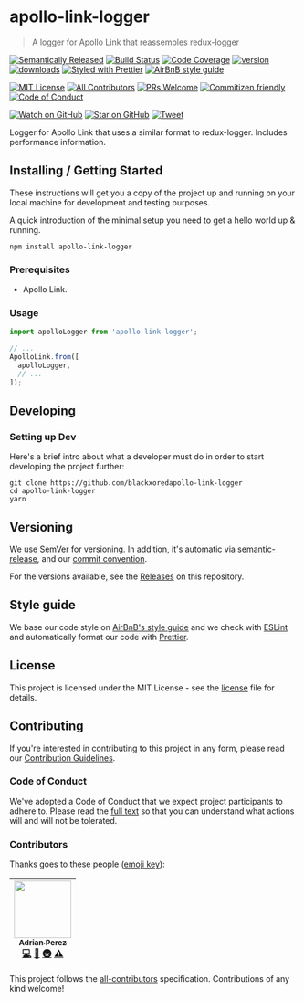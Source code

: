 # apollo-link-logger

> A logger for Apollo Link that reassembles redux-logger

[![Semantically Released][semantic-release-badge]][semantic-release]
[![Build Status][build-badge]][build]
[![Code Coverage][coverage-badge]][coverage]
[![version][version-badge]][package]
[![downloads][downloads-badge]][npmtrends]
[![Styled with Prettier][prettier-badge]][prettier]
[![AirBnB style guide][airbnb-style-badge]][airbnb-style]

[![MIT License][license-badge]][LICENSE]
[![All Contributors](https://img.shields.io/badge/all_contributors-1-orange.svg?style=flat-square)](#contributors)
[![PRs Welcome][prs-badge]][prs]
[![Commitizen friendly][commitizen-badge]][commitizen]
[![Code of Conduct][coc-badge]][coc]

[![Watch on GitHub][github-watch-badge]][github-watch]
[![Star on GitHub][github-star-badge]][github-star]
[![Tweet][twitter-badge]][twitter]

Logger for Apollo Link that uses a similar format to redux-logger. Includes performance information.

## Installing / Getting Started

These instructions will get you a copy of the project up and running on your 
local machine for development and testing purposes. 

A quick introduction of the minimal setup you need to get a hello world up & running.

```shell
npm install apollo-link-logger
```

### Prerequisites

* Apollo Link.

### Usage

```javascript
import apolloLogger from 'apollo-link-logger';

// ...
ApolloLink.from([
  apolloLogger,
  // ...
]);
```

## Developing

### Setting up Dev

Here's a brief intro about what a developer must do in order to start 
developing the project further:

```shell
git clone https://github.com/blackxoredapollo-link-logger
cd apollo-link-logger
yarn
```

## Versioning

We use [SemVer][semver] for versioning. In addition, it's automatic via
[semantic-release][semantic-release], and our [commit convention][commit-convention].

For the versions available, see the [Releases][releases] on this repository.

## Style guide

We base our code style on [AirBnB's style guide][airbnb-style] and we check with 
[ESLint][eslint] and automatically format our code with [Prettier][prettier].

## License

This project is licensed under the MIT License - see the 
[license] file for details.

## Contributing

If you're interested in contributing to this project in any form, please read
our [Contribution Guidelines][contributing].

### Code of Conduct

We've adopted a Code of Conduct that we expect project participants to adhere to.
Please read the [full text][coc] so that you can understand what actions 
will and will not be tolerated.

### Contributors

Thanks goes to these people ([emoji key][emojis]):

<!-- ALL-CONTRIBUTORS-LIST:START - Do not remove or modify this section -->
| [<img src="https://avatars3.githubusercontent.com/u/133308?v=4" width="100px;"/><br /><sub><b>Adrian Perez</b></sub>](https://adrianperez.codes)<br />[💻](https://github.com/blackxored/apollo-link-logger/commits?author=blackxored "Code") [📖](https://github.com/blackxored/apollo-link-logger/commits?author=blackxored "Documentation") [🚇](#infra-blackxored "Infrastructure (Hosting, Build-Tools, etc)") [⚠️](https://github.com/blackxored/apollo-link-logger/commits?author=blackxored "Tests") |
| :---: |
<!-- ALL-CONTRIBUTORS-LIST:END -->

This project follows the [all-contributors][all-contributors] specification.
Contributions of any kind welcome!


[npm]: https://www.npmjs.com/
[node]: https://nodejs.org
[build-badge]: https://img.shields.io/travis/blackxored/apollo-link-logger.svg?style=flat-square
[build]: https://travis-ci.org/blackxored/apollo-link-logger
[coverage-badge]: https://img.shields.io/codecov/c/github/blackxored/apollo-link-logger.svg?style=flat-square
[coverage]: https://codecov.io/github/blackxored/apollo-link-logger
[version-badge]: https://img.shields.io/npm/v/apollo-link-logger.svg?style=flat-square
[package]: https://www.npmjs.com/package/apollo-link-logger
[downloads-badge]: https://img.shields.io/npm/dm/apollo-link-logger.svg?style=flat-square
[npmtrends]: http://www.npmtrends.com/apollo-link-logger
[license-badge]: https://img.shields.io/npm/l/apollo-link-logger.svg?style=flat-square
[license]: https://github.com/blackxored/apollo-link-logger/blob/master/LICENSE.md
[semantic-release]: https://github.com/semantic-release/semantic-release
[semantic-release-badge]: https://img.shields.io/badge/%20%20%F0%9F%93%A6%F0%9F%9A%80-semantic--release-e10079.svg?style=flat-square
[commitizen-badge]: https://img.shields.io/badge/commitizen-friendly-brightgreen.svg?style=flat-square
[commitizen]: http://commitizen.github.io/cz-cli/
[prettier-badge]: https://img.shields.io/badge/styled_with-prettier-ff69b4.svg?style=flat-square
[prettier]: https://github.com/prettier/prettier 
[airbnb-style-badge]: https://img.shields.io/badge/code%20style-airbnb-green.svg?style=flat-square
[airbnb-style]: https://github.com/airbnb/javascript
[eslint]: http://eslint.org 
[prs-badge]: https://img.shields.io/badge/PRs-welcome-brightgreen.svg?style=flat-square
[prs]: http://makeapullrequest.com
[donate-badge]: https://img.shields.io/badge/$-support-green.svg?style=flat-square
[contributing]: https://github.com/blackxored/apollo-link-logger/blob/master/CONTRIBUTING.md
[coc-badge]: https://img.shields.io/badge/code%20of-conduct-ff69b4.svg?style=flat-square
[coc]: https://github.com/blackxored/apollo-link-logger/blob/master/CODE_OF_CONDUCT.md
[github-watch-badge]: https://img.shields.io/github/watchers/blackxored/apollo-link-logger.svg?style=social
[github-watch]: https://github.com/blackxored/apollo-link-logger/watchers
[github-star-badge]: https://img.shields.io/github/stars/blackxored/apollo-link-logger.svg?style=social
[github-star]: https://github.com/blackxored/apollo-link-logger/stargazers
[twitter]: https://twitter.com/intent/tweet?text=Check%20out%20apollo-link-logger%20by%20%40blackxored%20https%3A%2F%2Fgithub.com%2Fblackxored%2Fapollo-link-logger%20%F0%9F%91%8D
[twitter-badge]: https://img.shields.io/twitter/url/https/github.com/blackxored/apollo-link-logger.svg?style=social
[emojis]: https://github.com/kentcdodds/all-contributors#emoji-key
[all-contributors]: https://github.com/kentcdodds/all-contributors
[semver]: http://semver.org/
[releases]: https://github.com/blackxored/apollo-link-logger/releases
[commit-convention]: https://www.npmjs.com/package/@commitlint/config-angular

